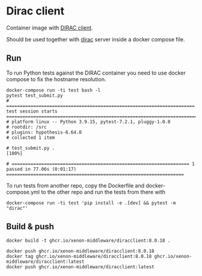 # Dirac client

Container image with [DIRAC client](https://dirac.readthedocs.io/en/latest/UserGuide/GettingStarted/InstallingClient/index.html).

Should be used together with [dirac](../dirac) server inside a docker compose file.

## Run

To run Python tests against the DIRAC container you need to use docker compose to fix the hostname resolution.

```shell
docker-compose run -ti test bash -l
pytest test_submit.py
# ====================================================================== test session starts =======================================================================
# platform linux -- Python 3.9.15, pytest-7.2.1, pluggy-1.0.0
# rootdir: /src
# plugins: hypothesis-6.64.0
# collected 1 item                                                                                                                                                 

# test_submit.py .                                                                                                                                           [100%]

# ================================================================== 1 passed in 77.06s (0:01:17) ==================================================================
```

To run tests from another repo, copy the Dockerfile and docker-compose.yml to the other repo and run the tests from there with

```shell
docker-compose run -ti test 'pip install -e .[dev] && pytest -m "dirac"'
```

## Build & push

```shell
docker build -t ghcr.io/xenon-middleware/diracclient:8.0.18 .
```

```shell
docker push ghcr.io/xenon-middleware/diracclient:8.0.18
docker tag ghcr.io/xenon-middleware/diracclient:8.0.18 ghcr.io/xenon-middleware/diracclient:latest
docker push ghcr.io/xenon-middleware/diracclient:latest
```